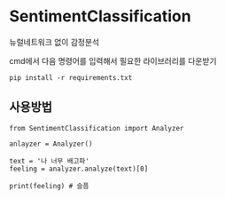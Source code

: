 # SentimentClassification
뉴럴네트워크 없이 감정분석

cmd에서 다음 명령어를 입력해서 필요한 라이브러리를 다운받기
```
pip install -r requirements.txt
```

## 사용방법
```
from SentimentClassification import Analyzer

anlayzer = Analyzer()

text = '나 너무 배고파'
feeling = analyzer.analyze(text)[0]

print(feeling) # 슬픔
```
